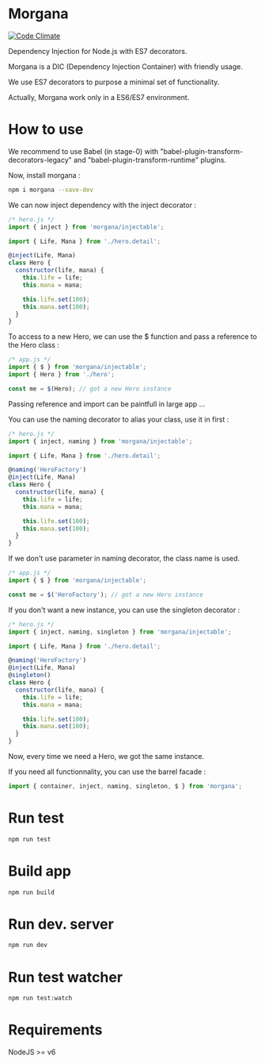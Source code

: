 # Morgana

[![Code Climate](https://codeclimate.com/repos/5781715fe0063c008500555f/badges/c99739c75f39565b418e/gpa.svg)](https://codeclimate.com/repos/5781715fe0063c008500555f/feed)

Dependency Injection for Node.js with ES7 decorators.

Morgana is a DIC (Dependency Injection Container) with friendly usage.

We use ES7 decorators to purpose a minimal set of functionality.

Actually, Morgana work only in a ES6/ES7 environment.

# How to use

We recommend to use Babel (in stage-0) with "babel-plugin-transform-decorators-legacy" and "babel-plugin-transform-runtime" plugins.

Now, install morgana :

```sh
npm i morgana --save-dev
```

We can now inject dependency with the inject decorator :

```js
/* hero.js */
import { inject } from 'morgana/injectable';

import { Life, Mana } from './hero.detail';

@inject(Life, Mana)
class Hero {
  constructor(life, mana) {
    this.life = life;
    this.mana = mana;

    this.life.set(100);
    this.mana.set(100);
  }
}
````

To access to a new Hero, we can use the $ function and pass a reference to the Hero class :

```js
/* app.js */
import { $ } from 'morgana/injectable';
import { Hero } from './hero';

const me = $(Hero); // got a new Hero instance
```

Passing reference and import can be paintfull in large app ...

You can use the naming decorator to alias your class, use it in first :

```js
/* hero.js */
import { inject, naming } from 'morgana/injectable';

import { Life, Mana } from './hero.detail';

@naming('HeroFactory')
@inject(Life, Mana)
class Hero {
  constructor(life, mana) {
    this.life = life;
    this.mana = mana;

    this.life.set(100);
    this.mana.set(100);
  }
}
````

If we don't use parameter in naming decorator, the class name is used.

```js
/* app.js */
import { $ } from 'morgana/injectable';

const me = $('HeroFactory'); // got a new Hero instance
```

If you don't want a new instance, you can use the singleton decorator :

```js
/* hero.js */
import { inject, naming, singleton } from 'morgana/injectable';

import { Life, Mana } from './hero.detail';

@naming('HeroFactory')
@inject(Life, Mana)
@singleton()
class Hero {
  constructor(life, mana) {
    this.life = life;
    this.mana = mana;

    this.life.set(100);
    this.mana.set(100);
  }
}
````

Now, every time we need a Hero, we got the same instance.

If you need all functionnality, you can use the barrel facade :

```js
import { container, inject, naming, singleton, $ } from 'morgana';
```

# Run test

```sh
npm run test
```

# Build app

```sh
npm run build
```

# Run dev. server

```sh
npm run dev
```

# Run test watcher

```sh
npm run test:watch
```

# Requirements

NodeJS >= v6

